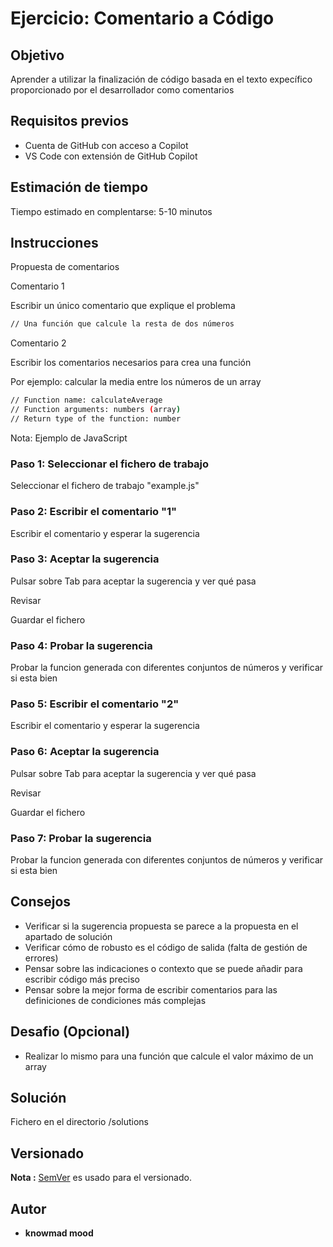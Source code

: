 # Ejercicio: Comentario a Código

## Objetivo

Aprender a utilizar la finalización de código basada en el texto expecífico proporcionado por el desarrollador como comentarios

## Requisitos previos

- Cuenta de GitHub con acceso a Copilot
- VS Code con extensión de GitHub Copilot

## Estimación de tiempo

Tiempo estimado en complentarse: 5-10 minutos

## Instrucciones

Propuesta de comentarios

Comentario 1

Escribir un único comentario que explique el problema

```bash
// Una función que calcule la resta de dos números
```

Comentario 2

Escribir los comentarios necesarios para crea una función

Por ejemplo: calcular la media entre los números de un array

```bash
// Function name: calculateAverage
// Function arguments: numbers (array)
// Return type of the function: number
```

Nota: Ejemplo de JavaScript

### Paso 1: Seleccionar el fichero de trabajo

Seleccionar el fichero de trabajo "example.js"

### Paso 2: Escribir el comentario "1"

Escribir el comentario y esperar la sugerencia

### Paso 3: Aceptar la sugerencia

Pulsar sobre Tab para aceptar la sugerencia y ver qué pasa

Revisar

Guardar el fichero

### Paso 4: Probar la sugerencia

Probar la funcion generada con diferentes conjuntos de números y verificar si esta bien

### Paso 5: Escribir el comentario "2"

Escribir el comentario y esperar la sugerencia

### Paso 6: Aceptar la sugerencia

Pulsar sobre Tab para aceptar la sugerencia y ver qué pasa

Revisar

Guardar el fichero

### Paso 7: Probar la sugerencia

Probar la funcion generada con diferentes conjuntos de números y verificar si esta bien

## Consejos

- Verificar si la sugerencia propuesta se parece a la propuesta en el apartado de solución
- Verificar cómo de robusto es el código de salida (falta de gestión de errores)
- Pensar sobre las indicaciones o contexto que se puede añadir para escribir código más preciso
- Pensar sobre la mejor forma de escribir comentarios para las definiciones de condiciones más complejas

## Desafio (Opcional)

- Realizar lo mismo para una función que calcule el valor máximo de un array

## Solución

Fichero en el directorio /solutions

## Versionado

**Nota :** [SemVer](http://semver.org/) es usado para el versionado.

## Autor

* **knowmad mood**